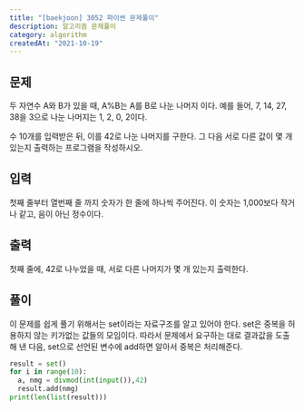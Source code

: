 ```yaml
---
title: "[baekjoon] 3052 파이썬 문제풀이"
description: 알고리즘 문제풀이
category: algorithm
createdAt: "2021-10-19"
---
```


## 문제

두 자연수 A와 B가 있을 때, A%B는 A를 B로 나눈 나머지 이다. 예를 들어, 7, 14, 27, 38을 3으로 나눈 나머지는 1, 2, 0, 2이다.

수 10개를 입력받은 뒤, 이를 42로 나눈 나머지를 구한다. 그 다음 서로 다른 값이 몇 개 있는지 출력하는 프로그램을 작성하시오.

## 입력

첫째 줄부터 열번째 줄 까지 숫자가 한 줄에 하나씩 주어진다. 이 숫자는 1,000보다 작거나 같고, 음이 아닌 정수이다.

## 출력

첫째 줄에, 42로 나누었을 때, 서로 다른 나머지가 몇 개 있는지 출력한다.

## 풀이

이 문제를 쉽게 풀기 위해서는 set이라는 자료구조를 알고 있어야 한다. set은 중복을 허용하지 않는 키가없는 값들의 모임이다. 따라서 문제에서 요구하는 대로 결과값을 도출해 낸 다음, set으로 선언된 변수에 add하면 알아서 중복은 처리해준다.

```python
result = set()
for i in range(10):
  a, nmg = divmod(int(input()),42)
  result.add(nmg)
print(len(list(result)))
```
